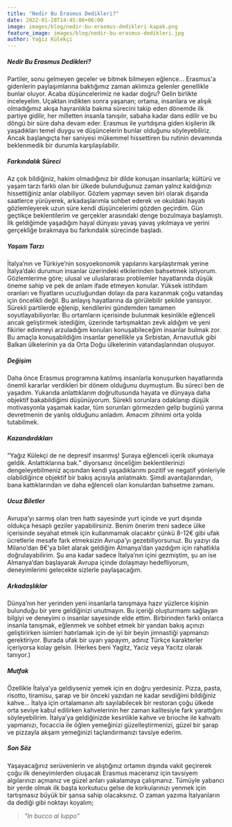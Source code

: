 ```yaml
---
title: "Nedir Bu Erasmus Dedikleri?"
date: 2022-01-28T14:45:06+06:00
image: images/blog/nedir-bu-erasmus-dedikleri-kapak.png
feature_image: images/blog/nedir-bu-erasmus-dedikleri.jpg
author: Yağız Külekçi
---
```


##### Nedir Bu Erasmus Dedikleri? 
Partiler, sonu gelmeyen geceler ve bitmek bilmeyen eğlence... Erasmus'a gidenlerin paylaşımlarına baktığımız zaman aklımıza gelenler genellikle bunlar oluyor. Acaba düşüncelerimiz ne kadar doğru? Gelin birlikte inceleyelim.
Uçaktan indikten sonra yaşanan; ortama, insanlara ve alışık olmadığımız akışa hayranlıkla bakma sürecini takip eden dönemde ilk partiye gidilir, her milletten insanla tanışılır, sabaha kadar dans edilir ve bu döngü bir süre daha devam eder. Erasmus ile yurtdışına giden kişilerin ilk yaşadıkları temel duygu ve düşüncelerin bunlar olduğunu söyleyebiliriz. Ancak başlangıçta her saniyesi mükemmel hissettiren bu rutinin devamında beklenmedik bir durumla karşılaşılabilir.

##### Farkındalık Süreci
Az çok bildiğiniz, hakim olmadığınız bir dilde konuşan insanlarla; kültürü ve yaşam tarzı farklı olan bir ülkede bulunduğunuz zaman yalnız kaldığınızı hissettiğiniz anlar olabiliyor. Gözlem yapmayı seven biri olarak dışarıda saatlerce yürüyerek, arkadaşlarımla sohbet ederek ve okuldaki hayatı gözlemleyerek uzun süre kendi düşüncelerimi gözden geçirdim. Gün geçtikçe beklentilerim ve gerçekler arasındaki denge bozulmaya başlamıştı. İlk geldiğimde yaşadığım hayal dünyası yavaş yavaş yıkılmaya ve yerini gerçekliğe bırakmaya bu farkındalık sürecinde başladı.

##### Yaşam Tarzı
İtalya’nın ve Türkiye’nin sosyoekonomik yapılarını karşılaştırmak yerine İtalya’daki durumun insanlar üzerindeki etkilerinden bahsetmek istiyorum. Gözlemlerime göre; ulusal ve uluslararası problemler hayatlarında düşük öneme sahip ve pek de anlam ifade etmeyen konular. Yüksek istihdam oranları ve fiyatların ucuzluğundan dolayı da para kazanmak çoğu vatandaş için öncelikli değil. Bu anlayış hayatlarına da görülebilir şekilde yansıyor. Sürekli partilerde eğlenip, kendilerini gündemden tamamen soyutlayabiliyorlar. Bu ortamların içerisinde bulunmak kesinlikle eğlenceli ancak geliştirmek istediğim, üzerinde tartışmaktan zevk aldığım ve yeni fikirler edinmeyi arzuladığım konuları konuşabileceğim insanlar bulmak zor. Bu amaçla konuşabildiğim insanlar genellikle ya Sırbistan, Arnavutluk gibi Balkan ülkelerinin ya da Orta Doğu ülkelerinin vatandaşlarından oluşuyor. 

##### Değişim
Daha önce Erasmus programına katılmış insanlarla konuşurken hayatlarında önemli kararlar verdikleri bir dönem olduğunu duymuştum. Bu süreci ben de yaşadım. Yukarıda anlattıklarım doğrultusunda hayata ve dünyaya daha objektif bakabildiğimi düşünüyorum. Sürekli sorunlara odaklanıp düşük motivasyonla yaşamak kadar, tüm sorunları görmezden gelip bugünü yarına devretmenin de yanlış olduğunu anladım. Amacım zihnimi orta yolda tutabilmek.

##### Kazandırdıkları
“Yağız Külekçi de ne depresif insanmış! Şuraya eğlenceli içerik okumaya geldik. Anlattıklarına bak.” diyorsanız önceliğim beklentilerinizi dengeleyebilmeniz açısından kendi yaşadıklarımı pozitif ve negatif yönleriyle olabildiğince objektif bir bakış açısıyla anlatmaktı. Şimdi avantajlarından, bana kattıklarından ve daha eğlenceli olan konulardan bahsetme zamanı.

##### Ucuz Biletler
Avrupa’yı sarmış olan tren hattı sayesinde yurt içinde ve yurt dışında oldukça hesaplı geziler yapabilirsiniz. Benim önerim treni sadece ülke içerisinde seyahat etmek için kullanmamak olacaktır çünkü 8-12€ gibi ufak ücretlerle mesafe fark etmeksizin Avrupa’yı gezebiliyorsunuz. Bu yazıyı da Milano’dan 8€’ya bilet alarak geldiğim Almanya’dan yazdığım için rahatlıkla doğrulayabilirim. Şu ana kadar sadece İtalya’nın içini gezmiştim, şu an ise Almanya’dan başlayarak Avrupa içinde dolaşmayı hedefliyorum, deneyimlerimi gelecekte sizlerle paylaşacağım.

##### Arkadaşlıklar
Dünya’nın her yerinden yeni insanlarla tanışmaya hazır yüzlerce kişinin bulunduğu bir yere geldiğinizi unutmayın. Bu içeriği oluşturmamı sağlayan bilgiyi ve deneyimi o insanlar sayesinde elde ettim. Birbirinden farklı onlarca insanla tanışmak, eğlenmek ve sohbet etmek bir yandan bakış açınızı geliştirirken isimleri hatırlamak için de iyi bir beyin jimnastiği yapmanızı gerektiriyor. Burada ufak bir uyarı yapayım, adınız Türkçe karakterler içeriyorsa kolay gelsin. (Herkes beni Yagitz, Yaciz veya Yacitz olarak tanıyor.)

##### Mutfak
Özellikle İtalya’ya geldiyseniz yemek için en doğru yerdesiniz. Pizza, pasta, risotto, tiramisu, şarap ve bir önceki yazıdan ne kadar sevdiğimi bildiğiniz kahve... İtalya için ortalamanın altı sayılabilecek bir restoran çoğu ülkede orta seviye kabul edilirken kahvelerinin her zaman kalitesiyle fark yarattığını söyleyebilirim. İtalya’ya geldiğinizde kesinlikle kahve ve brioche ile kahvaltı yapmanızı, focaccia ile öğlen yemeğinizi güzelleştirmenizi, güzel bir şarap ve pizzayla akşam yemeğinizi taçlandırmanızı tavsiye ederim.

##### Son Söz
Yaşayacağınız serüvenlerin ve alıştığınız ortamın dışında vakit geçirerek çoğu ilk deneyimlerden oluşacak Erasmus maceranız için tavsiyem algılarınızı açmanız ve güzel anları yakalamaya çalışmanız. Tümüyle yabancı bir yerde olmak ilk başta korkutucu gelse de korkularınızı yenmek için tartışmasız büyük bir şansa sahip olacaksınız. O zaman yazıma İtalyanların da dediği gibi noktayı koyalım;

> *"In bucco al luppo"*

